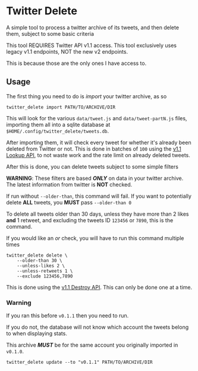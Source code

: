 # Twitter Delete

A simple tool to process a twitter archive of its tweets, and then delete them,
subject to some basic criteria

This tool REQUIRES Twitter API v1.1 access.
This tool exclusively uses legacy v1.1 endpoints, NOT the new v2 endpoints.

This is because those are the only ones I have access to.

## Usage

The first thing you need to do is *import* your twitter archive,
as so

```shell
twitter_delete import PATH/TO/ARCHIVE/DIR
```

This will look for the various `data/tweet.js` and `data/tweet-partN.js` files,
importing them all into a sqlite database at `$HOME/.config/twitter_delete/tweets.db`.

After importing them, it will check every tweet for whether it's
already been deleted from Twitter or not.
This is done in batches of `100` using the [v1.1 Lookup API][1],
to not waste work and the rate limit on already deleted tweets.

After this is done, you can delete tweets subject to some simple filters

**WARNING**: These filters are based ***ONLY*** on data in your twitter archive.
The latest information from twitter is **NOT** checked.

If run without `--older-than`, this command will fail.
If you want to potentially delete **ALL** tweets,
you **MUST** pass `--older-than 0`

To delete all tweets older than 30 days,
unless they have more than 2 likes **and** 1 retweet,
and excluding the tweets ID `123456` or `7890`, this is the command.

If you would like an *or* check, you will have to run this command multiple times

```shell
twitter_delete delete \
    --older-than 30 \
    --unless-likes 2 \
    --unless-retweets 1 \
    --exclude 123456,7890
```

This is done using the [v1.1 Destroy API][2]. This can only be done one at a time.

### Warning

If you ran this before `v0.1.1` then you need to run.

If you do not, the database will not know which account the tweets belong
to when displaying stats.

This archive ***MUST*** be for the same account you originally imported in `v0.1.0`.

```shell
twitter_delete update --to "v0.1.1" PATH/TO/ARCHIVE/DIR
```


[1]: <https://developer.twitter.com/en/docs/twitter-api/v1/tweets/post-and-engage/api-reference/get-statuses-lookup>
[2]: <https://developer.twitter.com/en/docs/twitter-api/v1/tweets/post-and-engage/api-reference/post-statuses-destroy-id>
